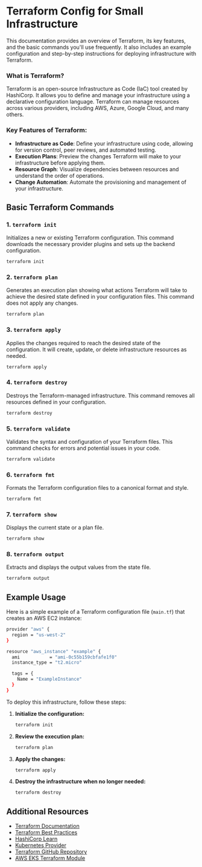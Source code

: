 # Terraform Config for Small Infrastructure

This documentation provides an overview of Terraform, its key features, and the basic commands you'll use frequently. It also includes an example configuration and step-by-step instructions for deploying infrastructure with Terraform.

### What is Terraform?

Terraform is an open-source Infrastructure as Code (IaC) tool created by HashiCorp. It allows you to define and manage your infrastructure using a declarative configuration language. Terraform can manage resources across various providers, including AWS, Azure, Google Cloud, and many others.

### Key Features of Terraform:

- **Infrastructure as Code**: Define your infrastructure using code, allowing for version control, peer reviews, and automated testing.
- **Execution Plans**: Preview the changes Terraform will make to your infrastructure before applying them.
- **Resource Graph**: Visualize dependencies between resources and understand the order of operations.
- **Change Automation**: Automate the provisioning and management of your infrastructure.

## Basic Terraform Commands

### 1. `terraform init`

Initializes a new or existing Terraform configuration. This command downloads the necessary provider plugins and sets up the backend configuration.

```sh
terraform init
```

### 2. `terraform plan`

Generates an execution plan showing what actions Terraform will take to achieve the desired state defined in your configuration files. This command does not apply any changes.

```sh
terraform plan
```

### 3. `terraform apply`

Applies the changes required to reach the desired state of the configuration. It will create, update, or delete infrastructure resources as needed.

```sh
terraform apply
```

### 4. `terraform destroy`

Destroys the Terraform-managed infrastructure. This command removes all resources defined in your configuration.

```sh
terraform destroy
```

### 5. `terraform validate`

Validates the syntax and configuration of your Terraform files. This command checks for errors and potential issues in your code.

```sh
terraform validate
```

### 6. `terraform fmt`

Formats the Terraform configuration files to a canonical format and style.

```sh
terraform fmt
```

### 7. `terraform show`

Displays the current state or a plan file.

```sh
terraform show
```

### 8. `terraform output`

Extracts and displays the output values from the state file.

```sh
terraform output
```

## Example Usage

Here is a simple example of a Terraform configuration file (`main.tf`) that creates an AWS EC2 instance:

```sh
provider "aws" {
  region = "us-west-2"
}

resource "aws_instance" "example" {
  ami           = "ami-0c55b159cbfafe1f0"
  instance_type = "t2.micro"

  tags = {
    Name = "ExampleInstance"
  }
}
```

To deploy this infrastructure, follow these steps:

1. **Initialize the configuration:**

   ```sh
   terraform init
   ```

2. **Review the execution plan:**

   ```sh
   terraform plan
   ```

3. **Apply the changes:**

   ```sh
   terraform apply
   ```

4. **Destroy the infrastructure when no longer needed:**

   ```sh
   terraform destroy
   ```

## Additional Resources

- [Terraform Documentation](https://www.terraform.io/docs)
- [Terraform Best Practices](https://www.terraform-best-practices.com)
- [HashiCorp Learn](https://learn.hashicorp.com/terraform)
- [Kubernetes Provider](https://registry.terraform.io/providers/hashicorp/kubernetes/latest/docs)
- [Terraform GitHub Repository](https://github.com/hashicorp/terraform)
- [AWS EKS Terraform Module](https://github.com/terraform-aws-modules/terraform-aws-eks)
